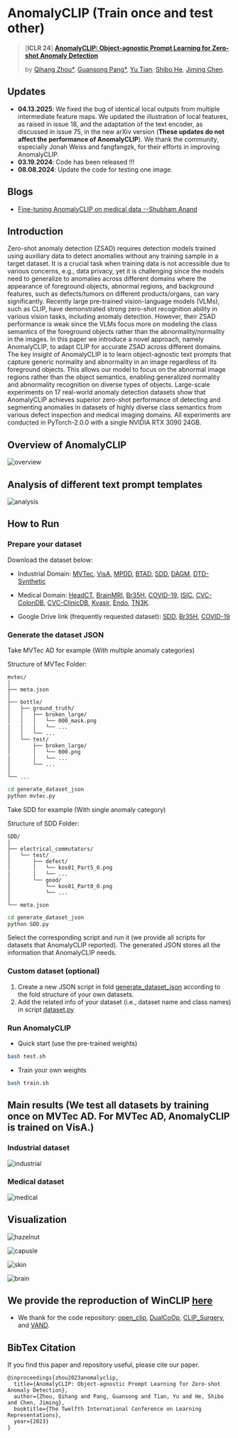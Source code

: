 # AnomalyCLIP (Train once and test other)
> [**ICLR 24**] [**AnomalyCLIP: Object-agnostic Prompt Learning for Zero-shot Anomaly Detection**](https://arxiv.org/pdf/2310.18961.pdf)
>
> by [Qihang Zhou*](), [Guansong Pang*](https://www.guansongpang.com/),  [Yu Tian](https://yutianyt.com/), [Shibo He](https://scholar.google.com/citations?hl=zh-CN&user=5GOcb4gAAAAJ&view_op=list_works&sortby=pubdate), [Jiming Chen](https://scholar.google.com/citations?user=zK9tvo8AAAAJ&hl=zh-CN).


## Updates

- **04.13.2025**: We fixed the bug of identical local outputs from multiple intermediate feature maps. We updated the illustration of local features, as raised in issue 18, and the adaptation of the text encoder, as discussed in issue 75, in the new arXiv version (**These updates do not affect the performance of AnomalyCLIP**). We thank the community, especially Jonah Weiss and fangfangzk, for their efforts in improving AnomalyCLIP.
- **03.19.2024**: Code has been released !!!
- **08.08.2024**: Update the code for testing one image.

## Blogs

- [Fine-tuning AnomalyCLIP on medical data --Shubham Anand](https://learnopencv.com/fine-tuning-anomalyclip-medical-anomaly-clip/)

## Introduction 
Zero-shot anomaly detection (ZSAD) requires detection models trained using auxiliary data to detect anomalies without any training sample in a target dataset. It is a crucial task when training data is not accessible due to various concerns, e.g., data privacy, yet it is challenging since the models need to generalize to anomalies across different domains where the appearance of foreground objects, abnormal regions, and background features, such as defects/tumors on different products/organs, can vary significantly. Recently large pre-trained vision-language models (VLMs), such as CLIP,
have demonstrated strong zero-shot recognition ability in various vision tasks, including anomaly detection. However, their ZSAD performance is weak since the VLMs focus more on modeling the class semantics of the foreground objects rather than the abnormality/normality in the images.
In this paper we introduce a novel approach, namely AnomalyCLIP, to adapt CLIP for accurate ZSAD across different domains. The key insight of AnomalyCLIP is to learn object-agnostic text prompts that capture generic normality and abnormality in an image regardless of its foreground objects. This allows our model to focus on the abnormal image regions rather than the object semantics, enabling generalized normality and abnormality recognition on diverse types of objects. Large-scale experiments on 17 real-world anomaly detection datasets show that AnomalyCLIP achieves superior zero-shot performance of detecting and segmenting anomalies in datasets of highly diverse class semantics from various defect inspection and medical imaging domains. All experiments are conducted in PyTorch-2.0.0 with a single NVIDIA RTX 3090 24GB. 

## Overview of AnomalyCLIP
![overview](https://github.com/zqhang/AnomalyCLIP/blob/main/assets/overview.png)


## Analysis of different text prompt templates
![analysis](./assets/analysis.png) 


## How to Run
### Prepare your dataset
Download the dataset below:

* Industrial Domain:
[MVTec](https://www.mvtec.com/company/research/datasets/mvtec-ad), [VisA](https://github.com/amazon-science/spot-diff), [MPDD](https://github.com/stepanje/MPDD), [BTAD](http://avires.dimi.uniud.it/papers/btad/btad.zip), [SDD](https://www.vicos.si/resources/kolektorsdd/), [DAGM](https://www.kaggle.com/datasets/mhskjelvareid/dagm-2007-competition-dataset-optical-inspection), [DTD-Synthetic](https://drive.google.com/drive/folders/10OyPzvI3H6llCZBxKxFlKWt1Pw1tkMK1)

* Medical Domain:
[HeadCT](https://drive.google.com/file/d/1lSAUkgZXUFwTqyexS8km4ZZ3hW89i5aS/view?usp=sharing), [BrainMRI](https://www.kaggle.com/datasets/navoneel/brain-mri-images-for-brain-tumor-detection), [Br35H](https://www.kaggle.com/datasets/ahmedhamada0/brain-tumor-detection), [COVID-19](https://www.kaggle.com/datasets/tawsifurrahman/covid19-radiography-database), [ISIC](https://drive.google.com/file/d/1UeuKgF1QYfT1jTlYHjxKB3tRjrFHfFDR/view?usp=sharing), [CVC-ColonDB](https://figshare.com/articles/figure/Polyp_DataSet_zip/21221579), [CVC-ClinicDB](https://figshare.com/articles/figure/Polyp_DataSet_zip/21221579), [Kvasir](https://figshare.com/articles/figure/Polyp_DataSet_zip/21221579), [Endo](https://drive.google.com/file/d/1LNpLkv5ZlEUzr_RPN5rdOHaqk0SkZa3m/view), [TN3K](https://github.com/haifangong/TRFE-Net-for-thyroid-nodule-segmentation?tab=readme-ov-file).

* Google Drive link (frequently requested dataset): [SDD](https://drive.google.com/drive/folders/1oqaxUZYi44jlLT4WtT6D5T6onPTNZXsu?usp=drive_link), [Br35H](https://drive.google.com/file/d/1l9XODMBm4X23K70LtpxAxgoaBbNzr4Nc/view?usp=drive_link), [COVID-19](https://drive.google.com/file/d/1ECwI8DJmhEtcVHatxCAdFqnSmXs35WFL/view?usp=drive_link)
### Generate the dataset JSON
Take MVTec AD for example (With multiple anomaly categories)

Structure of MVTec Folder:
```
mvtec/
│
├── meta.json
│
├── bottle/
│   ├── ground_truth/
│   │   ├── broken_large/
│   │   │   └── 000_mask.png
|   |   |   └── ...
│   │   └── ...
│   └── test/
│       ├── broken_large/
│       │   └── 000.png
|       |   └── ...
│       └── ...
│   
└── ...
```

```bash
cd generate_dataset_json
python mvtec.py
```

Take SDD for example (With single anomaly category)

Structure of SDD Folder:
```
SDD/
│
├── electrical_commutators/
│   └── test/
│       ├── defect/
│       │   └── kos01_Part5_0.png
|       |   └── ...
│       └── good/
│           └── kos01_Part0_0.png
│           └── ...  
│
└── meta.json
```

```bash
cd generate_dataset_json
python SDD.py
```
Select the corresponding script and run it (we provide all scripts for datasets that AnomalyCLIP reported). The generated JSON stores all the information that AnomalyCLIP needs. 

### Custom dataset (optional)
1. Create a new JSON script in fold [generate_dataset_json](https://github.com/zqhang/AnomalyCLIP/tree/main/generate_dataset_json) according to the fold structure of your own datasets.
2. Add the related info of your dataset (i.e., dataset name and class names) in script [dataset\.py](https://github.com/zqhang/AnomalyCLIP/blob/main/dataset.py)

### Run AnomalyCLIP
* Quick start (use the pre-trained weights)
```bash
bash test.sh
```
  
* Train your own weights
```bash
bash train.sh
```


## Main results (We test all datasets by training once on MVTec AD. For MVTec AD, AnomalyCLIP is trained on VisA.)

### Industrial dataset
![industrial](./assets/Industrial.png) 


### Medical dataset
![medical](./assets/medical.png) 


## Visualization

![hazelnut](./assets/hazelnut.png) 

![capusle](./assets/capusle.png) 

![skin](./assets/skin.png) 

![brain](./assets/brain.png) 


## We provide the reproduction of WinCLIP [here](https://github.com/zqhang/WinCLIP-pytorch)


* We thank for the code repository: [open_clip](https://github.com/mlfoundations/open_clip), [DualCoOp](https://github.com/sunxm2357/DualCoOp), [CLIP_Surgery](https://github.com/xmed-lab/CLIP_Surgery), and [VAND](https://github.com/ByChelsea/VAND-APRIL-GAN/tree/master).

## BibTex Citation

If you find this paper and repository useful, please cite our paper.

```
@inproceedings{zhou2023anomalyclip,
  title={AnomalyCLIP: Object-agnostic Prompt Learning for Zero-shot Anomaly Detection},
  author={Zhou, Qihang and Pang, Guansong and Tian, Yu and He, Shibo and Chen, Jiming},
  booktitle={The Twelfth International Conference on Learning Representations},
  year={2023}
}
```
